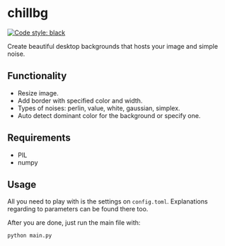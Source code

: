 # chillbg
[![Code style: black](https://img.shields.io/badge/code%20style-black-000000.svg)](https://github.com/psf/black)

Create beautiful desktop backgrounds that hosts your image and simple noise. 

## Functionality
* Resize image.
* Add border with specified color and width.
* Types of noises: perlin, value, white, gaussian, simplex.
* Auto detect dominant color for the background or specify one.

## Requirements
* PIL
* numpy

## Usage
All you need to play with is the settings on `config.toml`. Explanations regarding to parameters can be found there too. 

After you are done, just run the main file with:

```bash
python main.py
```
